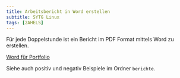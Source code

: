 ```yaml
---
title: Arbeitsbericht in Word erstellen
subtitle: SYTG Linux
tags: [2AHELS]
---
```


Für jede Doppelstunde ist ein Bericht im PDF Format mittels Word zu erstellen.

[Word für Portfolio](../Documentation/MS_Word/word.md)

Siehe auch positiv und negativ Beispiele im Ordner `berichte`.

